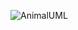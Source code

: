 ![AnimalUML](https://user-images.githubusercontent.com/61988621/79939562-733d1880-842d-11ea-939c-9faec4e3743b.jpg)
